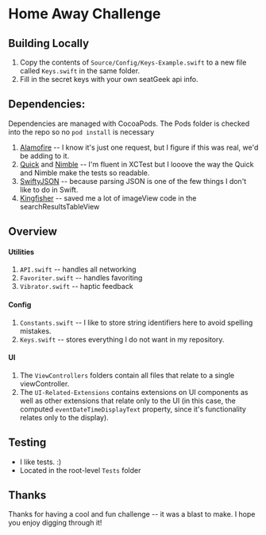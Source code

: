 # Home Away Challenge	


## Building Locally

1. Copy the contents of `Source/Config/Keys-Example.swift` to a new file called `Keys.swift` in the same folder.  
2. Fill in the secret keys with your own seatGeek api info.

## Dependencies:
Dependencies are managed with CocoaPods.  The Pods folder is checked into the repo so no `pod install` is necessary

1. [Alamofire](https://github.com/Alamofire/Alamofire) -- I know it's just one request, but I figure if this was real, we'd be adding to it.
2. [Quick](https://github.com/Quick/Quick) and [Nimble](https://github.com/Quick/Nimble) -- I'm fluent in XCTest but I looove the way the Quick and Nimble make the tests so readable.
3. [SwiftyJSON](https://github.com/SwiftyJSON/SwiftyJSON) -- because parsing JSON is one of the few things I don't like to do in Swift.
4. [Kingfisher](https://github.com/onevcat/Kingfisher) -- saved me a lot of imageView code in the searchResultsTableView

## Overview

#### Utilities
1. `API.swift` -- handles all networking 
2. `Favoriter.swift` -- handles favoriting
3.	`Vibrator.swift` -- haptic feedback
 
#### Config
1. `Constants.swift` -- I like to store string identifiers here to avoid spelling mistakes.
2. `Keys.swift` -- stores everything I do not want in my repository.

#### UI
1. The `ViewControllers` folders contain all files that relate to a single viewController.
2. The `UI-Related-Extensions` contains extensions on UI components as well as other extensions that relate only to the UI (in this case, the computed `eventDateTimeDisplayText` property, since it's functionality relates only to the display).


## Testing

* I like tests.  :)
* Located in the root-level `Tests` folder


## Thanks

Thanks for having a cool and fun challenge -- it was a blast to make.  I hope you enjoy digging through it!
